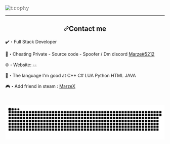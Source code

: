 




<img src="https://camo.githubusercontent.com/da8b188827c93661b4c2a87df1fea80de0bfd1749777cf3b1a8d9b2649aacf76/68747470733a2f2f6769746875622d70726f66696c652d74726f7068792e76657263656c2e6170702f3f757365726e616d653d72796f2d6d6126636f6c756d6e3d38266d617267696e2d773d3230266d617267696e2d683d30266e6f2d62673d74727565266e6f2d6672616d653d74727565267468656d653d746f6b796f6e69676874" alt="𝚝𝚛𝚘𝚙𝚑𝚢" data-canonical-src="https://github-profile-trophy.vercel.app/?username=ryo-ma&amp;column=8&amp;margin-w=20&amp;margin-h=0&amp;no-bg=true&amp;no-frame=true&amp;theme=tokyonight" style="max-width: 100%;">



<hr>


<h2 align="center" dir="auto"><a id="user-content-contact-me" class="anchor" aria-hidden="true" href="#contact-me"><svg class="octicon octicon-link" viewBox="0 0 16 16" version="1.1" width="16" height="16" aria-hidden="true"><path fill-rule="evenodd" d="M7.775 3.275a.75.75 0 001.06 1.06l1.25-1.25a2 2 0 112.83 2.83l-2.5 2.5a2 2 0 01-2.83 0 .75.75 0 00-1.06 1.06 3.5 3.5 0 004.95 0l2.5-2.5a3.5 3.5 0 00-4.95-4.95l-1.25 1.25zm-4.69 9.64a2 2 0 010-2.83l2.5-2.5a2 2 0 012.83 0 .75.75 0 001.06-1.06 3.5 3.5 0 00-4.95 0l-2.5 2.5a3.5 3.5 0 004.95 4.95l1.25-1.25a.75.75 0 00-1.06-1.06l-1.25 1.25a2 2 0 01-2.83 0z"></path></svg></a>Contact me</h2>


<p dir="auto"><g-emoji class="g-emoji" alias="heavy_check_mark" fallback-src="https://github.githubassets.com/images/icons/emoji/unicode/2714.png">✔️</g-emoji>・Full Stack Developer</p>
<p dir="auto"><g-emoji class="g-emoji" alias="envelope_with_arrow" fallback-src="https://github.githubassets.com/images/icons/emoji/unicode/1f4e9.png">📩</g-emoji>・Cheating Private - Source code - Spoofer / Dm discord <a href="https://discord.com/users/943374631644045363" rel="nofollow">Marze#5212</a></p>
<p dir="auto"><g-emoji class="g-emoji" alias="globe_with_meridians" fallback-src="https://github.githubassets.com/images/icons/emoji/unicode/1f310.png">🌐</g-emoji>・Website: <a href="https://youtube.com/" rel="nofollow">--</a></p>
<p dir="auto"><g-emoji class="g-emoji" alias="postbox" fallback-src="https://github.githubassets.com/images/icons/emoji/unicode/1f4ee.png">📮</g-emoji>・The language I'm good at C++  C#  LUA  Python  HTML JAVA</p>
<p dir="auto"><g-emoji class="g-emoji" alias="video_game" fallback-src="https://github.githubassets.com/images/icons/emoji/unicode/1f3ae.png">🎮</g-emoji>・Add friend in steam : <a href="https://steamcommunity.com" rel="nofollow">MarzeX</a></p>
<p dir="auto"><br></p>


<p dir="auto"><a target="_blank" rel="noopener noreferrer" href="https://www.youtube.com/"><img src="https://github.com/MarzeX/MarzeX/blob/Markyx/Marze-snake.svg" alt="Snake animation" style="max-width: 100%;"></a></p>

<!--
**MarzeX/MarzeX** is a ✨ _special_ ✨ repository because its `README.md` (this file) appears on your GitHub profile.

Here are some ideas to get you started:

- 🔭 I’m currently working on ...
- 🌱 I’m currently learning ...
- 👯 I’m looking to collaborate on ...
- 🤔 I’m looking for help with ...
- 💬 Ask me about ...
- 📫 How to reach me: ...
- 😄 Pronouns: ...
- ⚡ Fun fact: ...
-->
